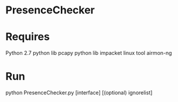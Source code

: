 # PresenceChecker

# Requires 
 Python 2.7 
 python lib pcapy 
 python lib impacket 
 linux tool airmon-ng 

# Run
python PresenceChecker.py [interface] [(optional) ignorelist]
